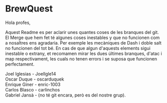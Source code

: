 # BrewQuest

Hola profes,

Aquest Readme es per aclarir unes quantes coses de les branques del git. El Merge que hem fet té algunes coses inestables y que no funcionen com a nosaltres ens agradaria.
Per exemple les mecàniques de Dash i doble salt no funcionen del tot bé. En cas de que algun d'aquests elements sigui inestable o extrany, et recomamen mirar les dues últimes branques, d'atac i map respectivament,
les cuals no tenen errors i se suposa que funcionen perfectament.

Joel Iglesias - Joellgle14<br>
Oscar Duque - oscarduquek<br>
Enrique Giner - enric-1003<br>
Carlos Blasco - carlinchos<br>
Gabriel Jansà - (no té git encara, però es del nostre grup).
